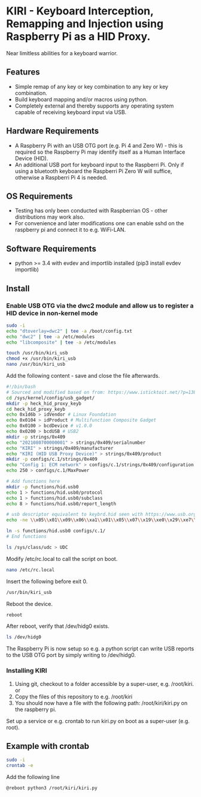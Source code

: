 # KIRI - Keyboard Interception, Remapping and Injection using Raspberry Pi as a HID Proxy.

Near limitless abilities for a keyboard warrior.

## Features

* Simple remap of any key or key combination to any key or key combination.
* Build keyboard mapping and/or macros using python.
* Completely external and thereby supports any operating system capable of receiving keyboard input via USB.

## Hardware Requirements

* A Raspberry Pi with an USB OTG port (e.g. Pi 4 and Zero W) - this is required so the Raspberry Pi may identify itself
  as a Human Interface Device (HID).
* An additional USB port for keyboard input to the Raspberri Pi. Only if using a bluetooth keyboard the Raspberri Pi
  Zero W will suffice, otherwise a Raspberri Pi 4 is needed.

## OS Requirements

* Testing has only been conducted with Raspberrian OS - other distributions may work also.
* For convenience and later modifications one can enable sshd on the raspberry pi and connect it to e.g. WiFi-LAN.

## Software Requirements
* python >= 3.4 with evdev and importlib installed (pip3 install evdev importlib)

## Install

### Enable USB OTG via the dwc2 module and allow us to register a HID device in non-kernel mode

```sh
sudo -i
echo "dtoverlay=dwc2" | tee -a /boot/config.txt
echo "dwc2" | tee -a /etc/modules
echo "libcomposite" | tee -a /etc/modules
```

```sh
touch /usr/bin/kiri_usb
chmod +x /usr/bin/kiri_usb
nano /usr/bin/kiri_usb
```

Add the following content - save and close the file afterwards.

```sh
#!/bin/bash
# Sourced and modified based on from: https://www.isticktoit.net/?p=1383
cd /sys/kernel/config/usb_gadget/
mkdir -p heck_hid_proxy_keyb
cd heck_hid_proxy_keyb
echo 0x1d6b > idVendor # Linux Foundation
echo 0x0104 > idProduct # Multifunction Composite Gadget
echo 0x0100 > bcdDevice # v1.0.0
echo 0x0200 > bcdUSB # USB2
mkdir -p strings/0x409
echo "2021080700000001" > strings/0x409/serialnumber
echo "KIRI" > strings/0x409/manufacturer
echo "KIRI (HID USB Proxy Device)" > strings/0x409/product
mkdir -p configs/c.1/strings/0x409
echo "Config 1: ECM network" > configs/c.1/strings/0x409/configuration
echo 250 > configs/c.1/MaxPower

# Add functions here
mkdir -p functions/hid.usb0
echo 1 > functions/hid.usb0/protocol
echo 1 > functions/hid.usb0/subclass
echo 8 > functions/hid.usb0/report_length

# usb descriptor equivalent to keybrd.hid seen with https://www.usb.org/document-library/hid-descriptor-tool
echo -ne \\x05\\x01\\x09\\x06\\xa1\\x01\\x05\\x07\\x19\\xe0\\x29\\xe7\\x15\\x00\\x25\\x01\\x75\\x01\\x95\\x08\\x81\\x02\\x95\\x01\\x75\\x08\\x81\\x03\\x95\\x05\\x75\\x01\\x05\\x08\\x19\\x01\\x29\\x05\\x91\\x02\\x95\\x01\\x75\\x03\\x91\\x03\\x95\\x06\\x75\\x08\\x15\\x00\\x25\\x65\\x05\\x07\\x19\\x00\\x29\\x65\\x81\\x00\\xc0 > functions/hid.usb0/report_desc

ln -s functions/hid.usb0 configs/c.1/
# End functions

ls /sys/class/udc > UDC
```

Modify /etc/rc.local to call the script on boot.

```sh
nano /etc/rc.local
```

Insert the following before exit 0.

```sh
/usr/bin/kiri_usb
```

Reboot the device.

```sh
reboot
```

After reboot, verify that /dev/hidg0 exists.

```sh
ls /dev/hidg0
```

The Raspberry Pi is now setup so e.g. a python script can write USB reports to the USB OTG port by simply writing to
/dev/hidg0.


### Installing KIRI

1. Using git, checkout to a folder accessible by a super-user, e.g. /root/kiri.
</br>or
2. Copy the files of this repository to e.g. /root/kiri
3. You should now have a file with the following path: /root/kiri/kiri.py on the raspberry pi.

Set up a service or e.g. crontab to run kiri.py on boot as a super-user (e.g. root).

## Example with crontab
```sh
sudo -i
crontab -e
```
Add the following line

```
@reboot python3 /root/kiri/kiri.py
```
